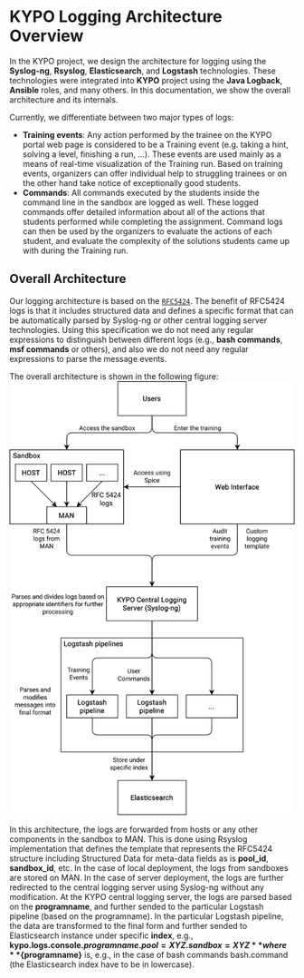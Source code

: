 # KYPO Logging Architecture Overview
In the KYPO project, we design the architecture for logging using the **Syslog-ng**, **Rsyslog**, **Elasticsearch**, and **Logstash** technologies. These technologies were integrated into **KYPO** project using the **Java Logback**, **Ansible** roles, and many others. In this documentation, we show the overall architecture and its internals.

Currently, we differentiate between two major types of logs:

 * **Training events**:  Any action performed by the trainee on the KYPO portal web page is considered to be a Training event (e.g. taking a hint, solving a level, finishing a run, ...). These events are used mainly as a means of real-time visualization of the Training run. Based on training events, organizers can offer individual help to struggling trainees or on the other hand take notice of exceptionally good students.
 * **Commands**: All commands executed by the students inside the command line in the sandbox are logged as well. These logged commands offer detailed information about all of the actions that students performed while completing the assignment. Command logs can then be used by the organizers to evaluate the actions of each student, and evaluate the complexity of the solutions students came up with during the Training run.

## Overall Architecture
Our logging architecture is based on the  [`RFC5424`](https://tools.ietf.org/html/rfc5424). The benefit of RFC5424 logs is that it includes structured data and defines a specific format that can be automatically parsed by Syslog-ng or other central logging server technologies. Using this specification we do not need any regular expressions to distinguish between different logs (e.g., **bash commands**, **msf commands** or others), and also we do not need any regular expressions to parse the message events.

The overall architecture is shown in the following figure:
![KYPO-Logging-Architecture](../../img/extras/logging/KYPO-Logging-Architecture.png)

In this architecture, the logs are forwarded from hosts or any other components in the sandbox to MAN. This is done using Rsyslog implementation that defines the template that represents the RFC5424 structure including Structured Data for meta-data fields as is **pool_id**, **sandbox_id**, etc. In the case of local deployment, the logs from sandboxes are stored on MAN. In the case of server deployment, the logs are further redirected to the central logging server using Syslog-ng without any modification. At the KYPO central logging server, the logs are parsed based on the **programname**, and further sended to the particular Logstash pipeline (based on the programname). In the particular Logstash pipeline, the data are transformed to the final form and further sended to Elasticsearch instance under specific **index**, e.g., **kypo.logs.console.${programname}.pool=XYZ.sandbox=XYZ** where **${programname}** is, e.g., in the case of bash commands bash.command (the Elasticsearch index have to be in lowercase).
